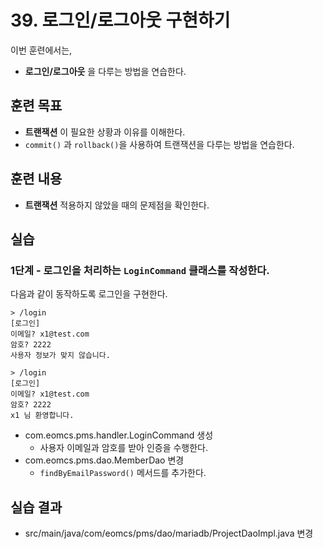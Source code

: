 # 39. 로그인/로그아웃 구현하기

이번 훈련에서는,
- **로그인/로그아웃** 을 다루는 방법을 연습한다.



## 훈련 목표
- **트랜잭션** 이 필요한 상황과 이유를 이해한다.
- `commit()` 과 `rollback()`을 사용하여 트랜잭션을 다루는 방법을 연습한다.

## 훈련 내용
- **트랜잭션** 적용하지 않았을 때의 문제점을 확인한다.

## 실습

### 1단계 - 로그인을 처리하는 `LoginCommand` 클래스를 작성한다.

다음과 같이 동작하도록 로그인을 구현한다.
```
> /login
[로그인]
이메일? x1@test.com
암호? 2222
사용자 정보가 맞지 않습니다.

> /login
[로그인]
이메일? x1@test.com
암호? 2222
x1 님 환영합니다.
```
- com.eomcs.pms.handler.LoginCommand 생성
  - 사용자 이메일과 암호를 받아 인증을 수행한다.
- com.eomcs.pms.dao.MemberDao 변경
  - `findByEmailPassword()` 메서드를 추가한다.


## 실습 결과
- src/main/java/com/eomcs/pms/dao/mariadb/ProjectDaoImpl.java 변경
